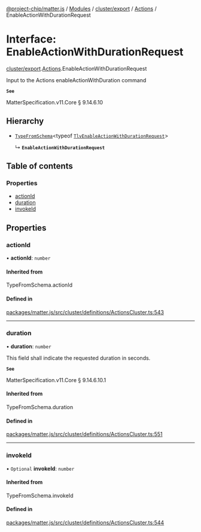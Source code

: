 [@project-chip/matter.js](../README.md) / [Modules](../modules.md) / [cluster/export](../modules/cluster_export.md) / [Actions](../modules/cluster_export.Actions.md) / EnableActionWithDurationRequest

# Interface: EnableActionWithDurationRequest

[cluster/export](../modules/cluster_export.md).[Actions](../modules/cluster_export.Actions.md).EnableActionWithDurationRequest

Input to the Actions enableActionWithDuration command

**`See`**

MatterSpecification.v11.Core § 9.14.6.10

## Hierarchy

- [`TypeFromSchema`](../modules/tlv_export.md#typefromschema)\<typeof [`TlvEnableActionWithDurationRequest`](../modules/cluster_export.Actions.md#tlvenableactionwithdurationrequest)\>

  ↳ **`EnableActionWithDurationRequest`**

## Table of contents

### Properties

- [actionId](cluster_export.Actions.EnableActionWithDurationRequest.md#actionid)
- [duration](cluster_export.Actions.EnableActionWithDurationRequest.md#duration)
- [invokeId](cluster_export.Actions.EnableActionWithDurationRequest.md#invokeid)

## Properties

### actionId

• **actionId**: `number`

#### Inherited from

TypeFromSchema.actionId

#### Defined in

[packages/matter.js/src/cluster/definitions/ActionsCluster.ts:543](https://github.com/project-chip/matter.js/blob/6d3b6a5d957d88a9231d6ecab4bb41f8133112be/packages/matter.js/src/cluster/definitions/ActionsCluster.ts#L543)

___

### duration

• **duration**: `number`

This field shall indicate the requested duration in seconds.

**`See`**

MatterSpecification.v11.Core § 9.14.6.10.1

#### Inherited from

TypeFromSchema.duration

#### Defined in

[packages/matter.js/src/cluster/definitions/ActionsCluster.ts:551](https://github.com/project-chip/matter.js/blob/6d3b6a5d957d88a9231d6ecab4bb41f8133112be/packages/matter.js/src/cluster/definitions/ActionsCluster.ts#L551)

___

### invokeId

• `Optional` **invokeId**: `number`

#### Inherited from

TypeFromSchema.invokeId

#### Defined in

[packages/matter.js/src/cluster/definitions/ActionsCluster.ts:544](https://github.com/project-chip/matter.js/blob/6d3b6a5d957d88a9231d6ecab4bb41f8133112be/packages/matter.js/src/cluster/definitions/ActionsCluster.ts#L544)
